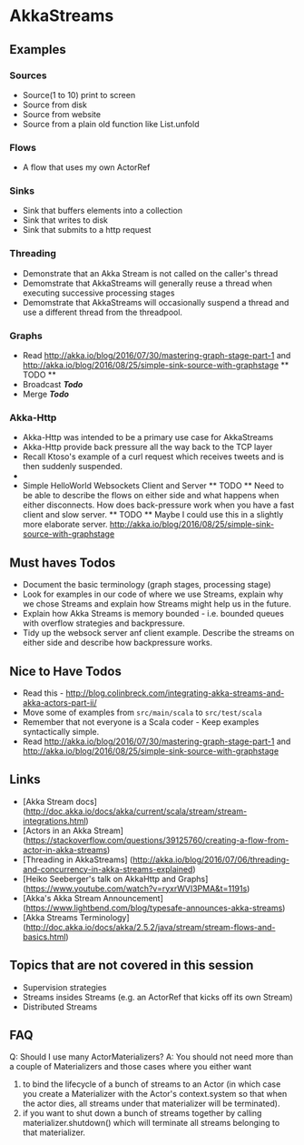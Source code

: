 # AkkaStreams

## Examples
### Sources
* Source(1 to 10) print to screen
* Source from disk
* Source from website
* Source from a plain old function like List.unfold

### Flows
* A flow that uses my own ActorRef

### Sinks
* Sink that buffers elements into a collection
* Sink that writes to disk
* Sink that submits to a http request

### Threading
* Demonstrate that an Akka Stream is not called on the caller's thread
* Demomstrate that AkkaStreams will generally reuse a thread when executing successive processing stages
* Demomstrate that AkkaStreams will occasionally suspend a thread and use a different thread from the threadpool.

### Graphs
* Read http://akka.io/blog/2016/07/30/mastering-graph-stage-part-1 and http://akka.io/blog/2016/08/25/simple-sink-source-with-graphstage ** TODO **
* Broadcast **_Todo_**
* Merge **_Todo_**

### Akka-Http
* Akka-Http was intended to be a primary use case for AkkaStreams
* Akka-Http provide back pressure all the way back to the TCP layer
* Recall Ktoso's example of a curl request which receives tweets and is then suddenly suspended.
*
* Simple HelloWorld Websockets Client and Server
** TODO ** Need to be able to describe the flows on either side and what happens when either disconnects.  How does back-pressure work when you have a fast client and slow server.
** TODO ** Maybe I could use this in a slightly more elaborate server.  http://akka.io/blog/2016/08/25/simple-sink-source-with-graphstage

## Must haves Todos
* Document the basic terminology (graph stages, processing stage)
* Look for examples in our code of where we use Streams, explain why we chose Streams and explain how Streams might help us in the future.
* Explain how Akka Streams is memory bounded - i.e. bounded queues with overflow strategies and backpressure.
* Tidy up the websock server anf client example.  Describe the streams on either side and describe how backpressure works.

## Nice to Have Todos
* Read this - http://blog.colinbreck.com/integrating-akka-streams-and-akka-actors-part-ii/
* Move some of examples from ```src/main/scala``` to ```src/test/scala```
* Remember that not everyone is a Scala coder - Keep examples syntactically simple.
* Read http://akka.io/blog/2016/07/30/mastering-graph-stage-part-1 and http://akka.io/blog/2016/08/25/simple-sink-source-with-graphstage

## Links
* [Akka Stream docs] (http://doc.akka.io/docs/akka/current/scala/stream/stream-integrations.html)
* [Actors in an Akka Stream] (https://stackoverflow.com/questions/39125760/creating-a-flow-from-actor-in-akka-streams)
* [Threading in AkkaStreams] (http://akka.io/blog/2016/07/06/threading-and-concurrency-in-akka-streams-explained)
* [Heiko Seeberger's talk on AkkaHttp and Graphs] (https://www.youtube.com/watch?v=ryxrWVI3PMA&t=1191s)
* [Akka's Akka Stream Announcement] (https://www.lightbend.com/blog/typesafe-announces-akka-streams)
* [Akka Streams Terminology] (http://doc.akka.io/docs/akka/2.5.2/java/stream/stream-flows-and-basics.html)

## Topics that are not covered in this session
* Supervision strategies
* Streams insides Streams (e.g. an ActorRef that kicks off its own Stream)
* Distributed Streams

## FAQ
Q: Should I use many ActorMaterializers?
A: You should not need more than a couple of Materializers and those cases where you either want
   1) to bind the lifecycle of a bunch of streams to an Actor (in which case you create a Materializer with the Actor's context.system so that when the actor dies, all streams under that materializer will be terminated).
   2) if you want to shut down a bunch of streams together by calling materializer.shutdown() which will terminate all streams belonging to that materializer.


